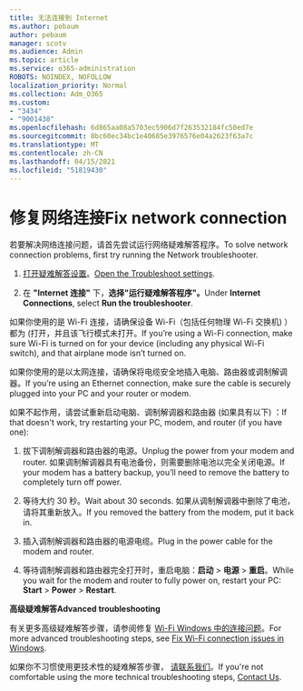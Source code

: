 ```yaml
---
title: 无法连接到 Internet
ms.author: pebaum
author: pebaum
manager: scotv
ms.audience: Admin
ms.topic: article
ms.service: o365-administration
ROBOTS: NOINDEX, NOFOLLOW
localization_priority: Normal
ms.collection: Adm_O365
ms.custom:
- "3434"
- "9001438"
ms.openlocfilehash: 6d865aa08a5703ec5906d7f263532184fc50ed7e
ms.sourcegitcommit: 8bc60ec34bc1e40685e3976576e04a2623f63a7c
ms.translationtype: MT
ms.contentlocale: zh-CN
ms.lasthandoff: 04/15/2021
ms.locfileid: "51819430"
---
```

# <a name="fix-network-connection"></a><span data-ttu-id="8a721-102">修复网络连接</span><span class="sxs-lookup"><span data-stu-id="8a721-102">Fix network connection</span></span>

<span data-ttu-id="8a721-103">若要解决网络连接问题，请首先尝试运行网络疑难解答程序。</span><span class="sxs-lookup"><span data-stu-id="8a721-103">To solve network connection problems, first try running the Network troubleshooter.</span></span> 

1. <span data-ttu-id="8a721-104">[打开疑难解答设置](ms-settings:troubleshoot)。</span><span class="sxs-lookup"><span data-stu-id="8a721-104">[Open the Troubleshoot settings](ms-settings:troubleshoot).</span></span>

2. <span data-ttu-id="8a721-105">在 **"Internet 连接"** 下，**选择"运行疑难解答程序"。**</span><span class="sxs-lookup"><span data-stu-id="8a721-105">Under **Internet Connections**, select **Run the troubleshooter**.</span></span>

<span data-ttu-id="8a721-106">如果你使用的是 Wi-Fi 连接，请确保设备 Wi-Fi（包括任何物理 Wi-Fi 交换机) ）都为 (打开，并且该飞行模式未打开。</span><span class="sxs-lookup"><span data-stu-id="8a721-106">If you’re using a Wi-Fi connection, make sure Wi-Fi is turned on for your device (including any physical Wi-Fi switch), and that airplane mode isn’t turned on.</span></span>

<span data-ttu-id="8a721-107">如果你使用的是以太网连接，请确保将电缆安全地插入电脑、路由器或调制解调器。</span><span class="sxs-lookup"><span data-stu-id="8a721-107">If you’re using an Ethernet connection, make sure the cable is securely plugged into your PC and your router or modem.</span></span>

<span data-ttu-id="8a721-108">如果不起作用，请尝试重新启动电脑、调制解调器和路由器 (如果具有以下) ：</span><span class="sxs-lookup"><span data-stu-id="8a721-108">If that doesn't work, try restarting your PC, modem, and router (if you have one):</span></span>

1. <span data-ttu-id="8a721-109">拔下调制解调器和路由器的电源。</span><span class="sxs-lookup"><span data-stu-id="8a721-109">Unplug the power from your modem and router.</span></span> <span data-ttu-id="8a721-110">如果调制解调器具有电池备份，则需要删除电池以完全关闭电源。</span><span class="sxs-lookup"><span data-stu-id="8a721-110">If your modem has a battery backup, you’ll need to remove the battery to completely turn off power.</span></span>

2. <span data-ttu-id="8a721-111">等待大约 30 秒。</span><span class="sxs-lookup"><span data-stu-id="8a721-111">Wait about 30 seconds.</span></span> <span data-ttu-id="8a721-112">如果从调制解调器中删除了电池，请将其重新放入。</span><span class="sxs-lookup"><span data-stu-id="8a721-112">If you removed the battery from the modem, put it back in.</span></span>

3. <span data-ttu-id="8a721-113">插入调制解调器和路由器的电源电缆。</span><span class="sxs-lookup"><span data-stu-id="8a721-113">Plug in the power cable for the modem and router.</span></span>

4. <span data-ttu-id="8a721-114">等待调制解调器和路由器完全打开时，重启电脑：**启动**  >  **电源**  >  **重启**。</span><span class="sxs-lookup"><span data-stu-id="8a721-114">While you wait for the modem and router to fully power on, restart your PC: **Start** > **Power** > **Restart**.</span></span>

<span data-ttu-id="8a721-115">**高级疑难解答**</span><span class="sxs-lookup"><span data-stu-id="8a721-115">**Advanced troubleshooting**</span></span>

<span data-ttu-id="8a721-116">有关更多高级疑难解答步骤，请参阅修复 [Wi-Fi Windows 中的连接问题](https://support.microsoft.com/help/10741?ocid=SMC10741%2F)。</span><span class="sxs-lookup"><span data-stu-id="8a721-116">For more advanced troubleshooting steps, see [Fix Wi-Fi connection issues in Windows](https://support.microsoft.com/help/10741?ocid=SMC10741%2F).</span></span> 

<span data-ttu-id="8a721-117">如果你不习惯使用更技术性的疑难解答步骤， [请联系我们](https://support.microsoft.com/contactus)。</span><span class="sxs-lookup"><span data-stu-id="8a721-117">If you're not comfortable using the more technical troubleshooting steps, [Contact Us](https://support.microsoft.com/contactus).</span></span>
